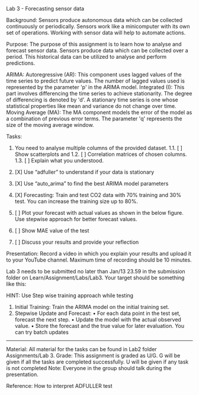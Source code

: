 Lab 3 - Forecasting sensor data

Background:
Sensors produce autonomous data which can be collected continuously or periodically. Sensors work like a minicomputer with its own set of operations. Working with sensor data will help to automate actions.

Purpose:
The purpose of this assignment is to learn how to analyse and forecast sensor data. Sensors produce data which can be collected over a period. This historical data can be utilized to analyse and perform predictions.

ARIMA:
Autoregressive (AR): This component uses lagged values of the time series to predict future values. The number of lagged values used is represented by the parameter 'p' in the ARIMA model.
Integrated (I): This part involves differencing the time series to achieve stationarity. The degree of differencing is denoted by 'd'. A stationary time series is one whose statistical properties like mean and variance do not change over time.
Moving Average (MA): The MA component models the error of the model as a combination of previous error terms. The parameter 'q' represents the size of the moving average window.

Tasks:

1. You need to analyse multiple columns of the provided dataset. 
   1.1. [ ] Show scatterplots and 
   1.2. [ ] Correlation matrices of chosen columns. 
   1.3. [ ] Explain what you understood.

2. [X] Use “adfuller” to understand if your data is stationary

3. [X] Use “auto_arima” to find the best ARIMA model parameters

4. [X] Forecasting: Train and test CO2 data with 70% training and 30% test. You can increase the training size up to 80%.

5. [ ] Plot your forecast with actual values as shown in the below figure. Use stepwise approach for better forecast values.

6. [ ] Show MAE value of the test

7. [ ] Discuss your results and provide your reflection


Presentation: Record a video in which you explain your results and upload it to your YouTube channel. Maximum time of recording should be 10 minutes.

Lab 3 needs to be submitted no later than Jan/13 23.59 in the submission folder on Learn/Assignment/Labs/Lab3.
Your target should be something like this:

HINT: Use Step wise training approach while testing

1. Initial Training: Train the ARIMA model on the initial training set.
2. Stepwise Update and Forecast:
   • For each data point in the test set, forecast the next step.
   • Update the model with the actual observed value.
   • Store the forecast and the true value for later evaluation.
   You can try batch updates

---

Material: All material for the tasks can be found in Lab2 folder Assignments/Lab 3.
Grade:
This assignment is graded as U/G.
G will be given if all the tasks are completed successfully.
U will be given if any task is not completed
Note: Everyone in the group should talk during the presentation.

Reference:
How to interpret ADFULLER test
